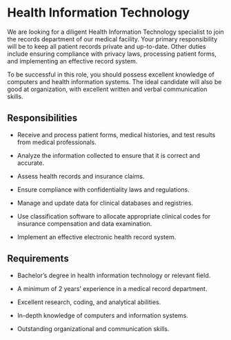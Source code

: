# Health Information Technology

We are looking for a diligent Health Information Technology specialist to join the records department of our medical facility. Your primary responsibility will be to keep all patient records private and up-to-date. Other duties include ensuring compliance with privacy laws, processing patient forms, and implementing an effective record system.

To be successful in this role, you should possess excellent knowledge of computers and health information systems. The ideal candidate will also be good at organization, with excellent written and verbal communication skills.

## Responsibilities

* Receive and process patient forms, medical histories, and test results from medical professionals.

* Analyze the information collected to ensure that it is correct and accurate.

* Assess health records and insurance claims.

* Ensure compliance with confidentiality laws and regulations.

* Manage and update data for clinical databases and registries.

* Use classification software to allocate appropriate clinical codes for insurance compensation and data examination.

* Implement an effective electronic health record system.

## Requirements

* Bachelor’s degree in health information technology or relevant field.

* A minimum of 2 years’ experience in a medical record department.

* Excellent research, coding, and analytical abilities.

* In-depth knowledge of computers and information systems.

* Outstanding organizational and communication skills.

